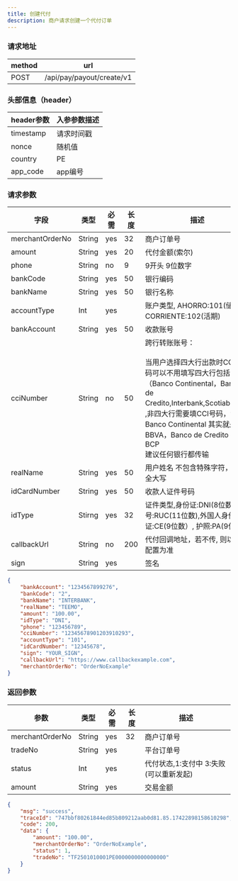 ```yaml
---
title: 创建代付
description: 商户请求创建一个代付订单
---
```


### 请求地址

| method | url                       |
| ------ | ------------------------- |
| POST   | /api/pay/payout/create/v1 |

### 头部信息（header）

| header参数                  | 入参参数描述 |
|---------------------------|--------|
| timestamp                 | 请求时间戳  |
| nonce                     | 随机值    |
| country                   | PE |
| app_code                  | app编号  |

### 请求参数

| 字段              | 类型   | 必需  | 长度  | 描述                                                                                                                                                                                            |
|-----------------| ------ |-----|-----|-----------------------------------------------------------------------------------------------------------------------------------------------------------------------------------------------|
| merchantOrderNo | String | yes | 32  | 商户订单号                                                                                                                                                                                         |
| amount          | String | yes | 20  | 代付金额(索尔)                                                                                                                                                                                      |
| phone           | String | no  | 9   | 9开头 9位数字                                                                                                                                                                                      |
| bankCode        | String | yes | 50  | 银行编码                                                                                                                                                                                          |
| bankName        | String | yes | 50  | 银行名称                                                                                                                                                                                          |
| accountType     | Int    | yes |     | 账户类型, AHORRO:101(储蓄) CORRIENTE:102(活期)                                                                                                                                                        |
| bankAccount     | String | yes | 50  | 收款账号                                                                                                                                                                                          |
| cciNumber             | String | no  | 50  | 跨行转账账号：<br/><br/>当用户选择四大行出款时CCI 号码可以不用填写四大行包括（Banco Continental，Banco de Credito,Interbank,Scotiabank）<br/>,非四大行需要填CCI号码，注意Banco Continental 其实就是BBVA，Banco de Credito 就是BCP   <br/>建议任何银行都传输 |
| realName        | String | yes | 50  | 用户姓名 不包含特殊字符，建议全大写                                                                                                                                                                            |
| idCardNumber    | String | yes | 50  | 收款人证件号码                                                                                                                                                                                       |
| idType          | Stirng | yes | 32  | 证件类型,身份证:DNI(8位数),税号:RUC(11位数),外国人身份证:CE(9位数）, 护照:PA(9位数）                                                                                                                                     |
| callbackUrl     | String | no  | 200 | 代付回调地址，若不传, 则以商户配置为准                                                                                                                                                                          |
| sign            | String | yes |     | 签名                                                                                                                                                                                            |

```json title=请求示例
{
    "bankAccount": "1234567899276",
    "bankCode": "2",
    "bankName": "INTERBANK",
    "realName": "TEEMO",
    "amount": "100.00",
    "idType": "DNI",
    "phone": "123456789",
    "cciNumber": "12345678901203910293",
    "accountType": "101",
    "idCardNumber": "12345678",
    "sign": "YOUR_SIGN",
    "callbackUrl": "https://www.callbackexample.com",
    "merchantOrderNo": "OrderNoExample"
}

```

### 返回参数

| 参数            | 类型   | 必需 | 长度 | 描述                          |
| --------------- | ------ | ---- | ---- | ----------------------------- |
| merchantOrderNo | String | yes  | 32   | 商户订单号                    |
| tradeNo         | String | yes  |      | 平台订单号                    |
| status          | Int | yes  |      | 代付状态,1:支付中 3:失败(可以重新发起) |
| amount          | String | yes  |      | 交易金额                      |

```json title=返回示例
{
    "msg": "success",
    "traceId": "747bbf80261844ed85b809212aab0d81.85.17422898158610298",
    "code": 200,
    "data": {
        "amount": "100.00",
        "merchantOrderNo": "OrderNoExample",
        "status": 1,
        "tradeNo": "TF2501010001PE0000000000000000"
    }
}
```
